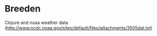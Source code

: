 Breeden
=======

Clojure and noaa weather data (http://www.ncdc.noaa.gov/sites/default/files/attachments/3505dat.txt)
